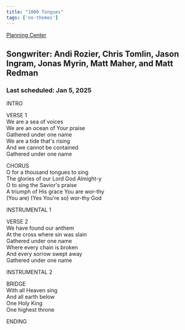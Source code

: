 ```yaml
---
title: "1000 Tongues"
tags: ['no-themes']
---
```


[Planning Center](https://services.planningcenteronline.com/songs/13283803)

## Songwriter: Andi Rozier, Chris Tomlin, Jason Ingram, Jonas Myrin, Matt Maher, and Matt Redman
### Last scheduled: Jan 5, 2025          

INTRO  
  
VERSE 1  
We are a sea of voices  
We are an ocean of Your praise  
Gathered under one name  
We are a tide that's rising  
And we cannot be contained  
Gathered under one name  
  
CHORUS  
O for a thousand tongues to sing  
The glories of our Lord God Almight-y  
O to sing the Savior's praise  
A triumph of His grace You are wor-thy  
(You are) (Yes You're so) wor-thy God  
  
INSTRUMENTAL 1  
  
  
VERSE 2  
We have found our anthem  
At the cross where sin was slain  
Gathered under one name  
Where every chain is broken  
And every sorrow swept away  
Gathered under one name  
  
INSTRUMENTAL 2  
  
BRIDGE  
With all Heaven sing  
And all earth below  
One Holy King  
One highest throne  
  
ENDING
